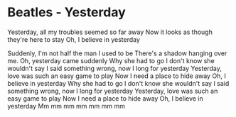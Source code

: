 # Beatles - Yesterday



Yesterday, all my troubles seemed so far away
Now it looks as though they're here to stay
Oh, I believe in yesterday

Suddenly, I'm not half the man I used to be
There's a shadow hanging over me.
Oh, yesterday came suddenly
Why she had to go I don't know she wouldn't say
I said something wrong, now I long for yesterday
Yesterday, love was such an easy game to play
Now I need a place to hide away
Oh, I believe in yesterday
Why she had to go I don't know she wouldn't say
I said something wrong, now I long for yesterday
Yesterday, love was such an easy game to play
Now I need a place to hide away
Oh, I believe in yesterday
Mm mm mm mm mm mm mm
